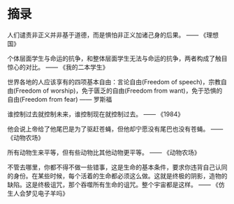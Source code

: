 # 摘录

人们谴责非正义并非基于道德，而是惧怕非正义加诸己身的后果。    —— 《理想国》

个体层面学生与命运的抗争，和整体层面学生无法与命运的抗争，两者构成了触目惊心的对比。    —— 《我的二本学生》

世界各地的人应该享有的四项基本自由：言论自由(Freedom of speech)，宗教自由(Freedom of worship)，免于匮乏的自由(Freedom from want)，免于恐惧的自由(Freedom from fear)    —— 罗斯福

谁控制过去就控制未来，谁控制现在就控制过去。    —— 《1984》

他会说上帝给了他尾巴是为了驱赶苍蝇，但他却宁愿没有尾巴也没有苍蝇。    —— 《动物农场》

所有动物生来平等，但有些动物比其他动物更平等。    —— 《动物农场》

不管去哪里，你都不得不做一些错事，这是生命的基本条件，要求你违背自己认同的身份。在某些时候，每个活着的生命都必须这么做。这就是终极的阴影，造物的缺陷。这是终极诅咒，那个吞噬所有生命的诅咒。整个宇宙都是这样。    —— 《仿生人会梦见电子羊吗》

